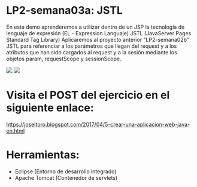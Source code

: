 # LP2-semana03a: JSTL

En esta demo aprenderemos a utilizar dentro de un JSP la tecnología de lenguaje de expresión (EL - Expression Languaje) JSTL (JavaServer Pages Standard Tag Library)
Aplicaremos al proyecto anterior "LP2-semana02b" JSTL para referenciar a los parámetros que llegan del request y a los atributos que han sido cargados al request y a la sesión mediante los objetos param, requestScope y sessionScope.

![](https://raw.githubusercontent.com/ctec105/LP2-semana03a/master/image01.png)
![](https://raw.githubusercontent.com/ctec105/LP2-semana03a/master/image02.png)

# Visita el POST del ejercicio en el siguiente enlace:
https://joseltoro.blogspot.com/2017/04/5-crear-una-aplicacion-web-java-en.html

# Herramientas:
- Eclipse (Entorno de desarrollo integrado)
- Apache Tomcat (Contenedor de servlets)